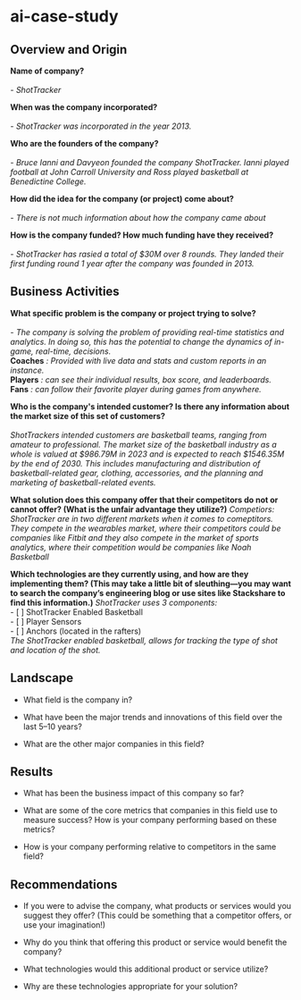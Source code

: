 # ai-case-study


## Overview and Origin

**Name of company?** <br><br>
    - *ShotTracker*

**When was the company incorporated?** <br><br>
    - *ShotTracker was incorporated in the year 2013.*

**Who are the founders of the company?**<br><br>
    - *Bruce Ianni and Davyeon founded the company ShotTracker. Ianni played football at John Carroll University and Ross played basketball at Benedictine College.*

**How did the idea for the company (or project) come about?**<br><br>
    - *There is not much information about how the company came about*

**How is the company funded? How much funding have they received?**<br><br>
    - *ShotTracker has rasied a total of $30M over 8 rounds. They landed their first funding round 1 year after the company was founded in 2013.*
## Business Activities

**What specific problem is the company or project trying to solve?**<br><br>
    - *The company is solving the problem of providing real-time statistics and analytics. In doing so, this has the potential to change the dynamics of in-game, real-time, decisions.*<br>
    **Coaches** *: Provided with live data and stats and custom reports in an instance.*<br>
    **Players** *: can see their individual results, box score, and leaderboards.*<br>
    **Fans** *: can follow their favorite player during games from anywhere.*<br>
    
        

**Who is the company's intended customer? Is there any information about the market size of this set of customers?**<br><br>
    *ShotTrackers intended customers are basketball teams, ranging from amateur to professional. The market size of the basketball industry as a whole is valued at $986.79M in 2023 and is expected to reach $1546.35M by the end of 2030. This includes manufacturing and distribution of basketball-related gear, clothing, accessories, and the planning and marketing of basketball-related events.*

**What solution does this company offer that their competitors do not or cannot offer? (What is the unfair advantage they utilize?)**
    *Competiors: ShotTracker are in two different markets when it comes to comeptitors. They compete in the wearables market, where their competitors could be companies like Fitbit and they also compete in the market of sports analytics, where their competition would be companies like Noah Basketball*

**Which technologies are they currently using, and how are they implementing them? (This may take a little bit of sleuthing&mdash;you may want to search the company’s engineering blog or use sites like Stackshare to find this information.)**
    *ShotTracker uses 3 components:*<br>
    - [ ] ShotTracker Enabled Basketball <br>
    - [ ] Player Sensors<br>
    - [ ] Anchors (located in the rafters)<br>
    *The ShotTracker enabled basketball, allows for tracking the type of shot and location of the shot.*<br>

## Landscape

* What field is the company in?

* What have been the major trends and innovations of this field over the last 5&ndash;10 years?

* What are the other major companies in this field?

## Results

* What has been the business impact of this company so far?

* What are some of the core metrics that companies in this field use to measure success? How is your company performing based on these metrics?

* How is your company performing relative to competitors in the same field?

## Recommendations

* If you were to advise the company, what products or services would you suggest they offer? (This could be something that a competitor offers, or use your imagination!)

* Why do you think that offering this product or service would benefit the company?

* What technologies would this additional product or service utilize?

* Why are these technologies appropriate for your solution?